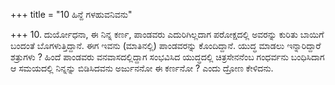 +++
title = "10 ಹಿನ್ದೆ ಗಳಹುವನಿವನು"

+++
10. ದುರ್ಯೋಧನಾ, ಈ ನಿನ್ನ ಕರ್ಣ, ಪಾಂಡವರು ಎದುರಿಗಿಲ್ಲದಾಗ ಪರೋಕ್ಷದಲ್ಲಿ ಅವರನ್ನು ಕುರಿತು ಬಾಯಿಗೆ ಬಂದಂತೆ ಬೊಗಳುತ್ತಿದ್ದಾನೆ. ಈಗ ಇವನು (ಮಾತಿನಲ್ಲಿ) ಪಾಂಡವರನ್ನು ಕೊಂದಿದ್ದಾನೆ. ಯುದ್ಧ ಮಾಡಲು ಇನ್ನಾರಿದ್ದಾರೆ ಶತ್ರುಗಳು ? ಹಿಂದೆ ಪಾಂಡವರು ವನವಾಸದಲ್ಲಿದ್ದಾಗ ಸಂಭವಿಸಿದ ಯುದ್ಧದಲ್ಲಿ ಚಿತ್ರಸೇನನೆಂಬ ಗಂಧರ್ವನು ಬಂಧಿಸಿದಾಗ ಆ ಸಮಯದಲ್ಲಿ ನಿನ್ನನ್ನು ಬಿಡಿಸಿದವನು ಅರ್ಜುನನೋ ಈ ಕರ್ಣನೋ ? ಎಂದು ದ್ರೋಣ ಕೇಳಿದನು.